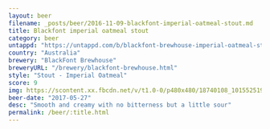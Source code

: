 ```yaml
---
layout: beer
filename: _posts/beer/2016-11-09-blackfont-imperial-oatmeal-stout.md
title: Blackfont imperial oatmeal stout
category: beer
untappd: "https://untappd.com/b/blackfont-brewhouse-imperial-oatmeal-stout/1807510"
country: "Australia"
brewery: "BlackFont Brewhouse"
breweryURL: "/brewery/blackfont-brewhouse.html"
style: "Stout - Imperial Oatmeal"
score: 9
img: https://scontent.xx.fbcdn.net/v/t1.0-0/p480x480/18740108_10155251932518745_3397024620612231724_n.jpg?_nc_cat=110&oh=72a736104ec3dd16737d11033af4b0ff&oe=5C4F3249
beer-date: "2017-05-27"
desc: "Smooth and creamy with no bitterness but a little sour"
permalink: /beer/:title.html
---
```

